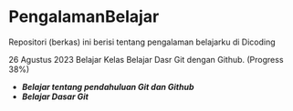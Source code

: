 # PengalamanBelajar
Repositori (berkas) ini berisi tentang pengalaman belajarku di Dicoding

26 Agustus 2023
Belajar Kelas Belajar Dasr Git dengan Github. (Progress 38%)
- ***Belajar tentang pendahuluan Git dan Github***
- ***Belajar Dasar Git***
